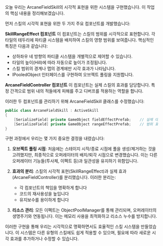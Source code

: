 오늘 우리는 ArcaneFieldSkill의 시각적 표현을 위한 시스템을 구현했습니다. 이 작업의 핵심 내용을 정리해보겠습니다.

먼저 스킬의 시각적 표현을 위한 두 가지 주요 컴포넌트를 개발했습니다:

**SkillRangeEffect 컴포넌트**
이 컴포넌트는 스킬의 범위를 시각적으로 표현합니다. 각 타일의 테두리에 파티클 시스템을 배치하여 스킬의 영향 범위를 보여줍니다. 핵심적인 특징은 다음과 같습니다:
- 상하좌우 네 방향의 파티클 시스템을 개별적으로 제어할 수 있습니다.
- 타일의 높이(Hill)에 따라 자동으로 높이가 조정됩니다.
- 스킬 범위의 경계나 맵의 경계에만 시각 효과가 나타납니다.
- IPooledObject 인터페이스를 구현하여 오브젝트 풀링을 지원합니다.

**ArcaneFieldController 컴포넌트**
이 컴포넌트는 실제 스킬의 효과를 담당합니다. 특정 간격으로 범위 내의 적들에게 피해를 주고 디버프를 적용하는 역할을 합니다.

이러한 두 컴포넌트를 관리하기 위해 ArcaneFieldSkill 클래스를 수정했습니다:
```csharp
public class ArcaneFieldSkill : ActiveSkill
{
    [SerializeField] private GameObject fieldEffectPrefab;    // 실제 대미지 효과
    [SerializeField] private GameObject rangeEffectPrefab;    // 범위 표시 효과
}
```

구현 과정에서 우리는 몇 가지 중요한 결정을 내렸습니다:

1. **오브젝트 풀링 시점**: 처음에는 스테이지 시작/종료 시점에 풀을 생성/제거하는 것을 고려했지만, 최종적으로 오퍼레이터의 배치/퇴각 시점으로 변경했습니다. 이는 다른 오퍼레이터 기능들(투사체, 이펙트 등)과 일관성을 유지하기 위함입니다.

2. **효과의 분리**: 스킬의 시각적 표현(SkillRangeEffect)과 실제 효과(ArcaneFieldController)를 분리했습니다. 이러한 분리는:
   - 각 컴포넌트의 책임을 명확하게 합니다
   - 코드의 재사용성을 높입니다
   - 유지보수를 용이하게 합니다

3. **리소스 관리**: 모든 이펙트는 ObjectPoolManager를 통해 관리되며, 오퍼레이터의 생명주기와 연동됩니다. 이는 메모리 사용을 최적화하고 리소스 누수를 방지합니다.

이러한 구현을 통해 우리는 시각적으로 명확하면서도 효율적인 스킬 시스템을 만들었습니다. 이 시스템은 다른 유형의 스킬에도 쉽게 적용할 수 있으며, 필요에 따라 새로운 시각 효과를 추가하거나 수정할 수 있습니다.